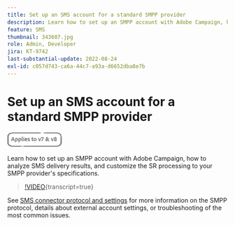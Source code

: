 ```yaml
---
title: Set up an SMS account for a standard SMPP provider
description: Learn how to set up an SMPP account with Adobe Campaign, how to analyze SMS delivery results, and customize the SR processing to your SMPP provider's specifications. 
feature: SMS
thumbnail: 343607.jpg
role: Admin, Developer
jira: KT-9742
last-substantial-update: 2022-08-24 
exl-id: c057d743-ca6a-44c7-a93a-d6652dba8e7b
---
```

# Set up an SMS account for a standard SMPP provider

![Applies to V7 and V8](../assets/V7-V8-stamp.png)

Learn how to set up an SMPP account with Adobe Campaign, how to analyze SMS delivery results, and customize the SR processing to your SMPP provider's specifications.

>[!VIDEO](https://video.tv.adobe.com/v/343607?quality=12&learn=on){transcript=true}

See [SMS connector protocol and settings](https://experienceleague.adobe.com/docs/campaign-classic/using/sending-messages/sending-messages-on-mobiles/sms-protocol.html?lang=en#sending-messages) for more information on the SMPP protocol, details about external account settings, or troubleshooting of the most common issues.
